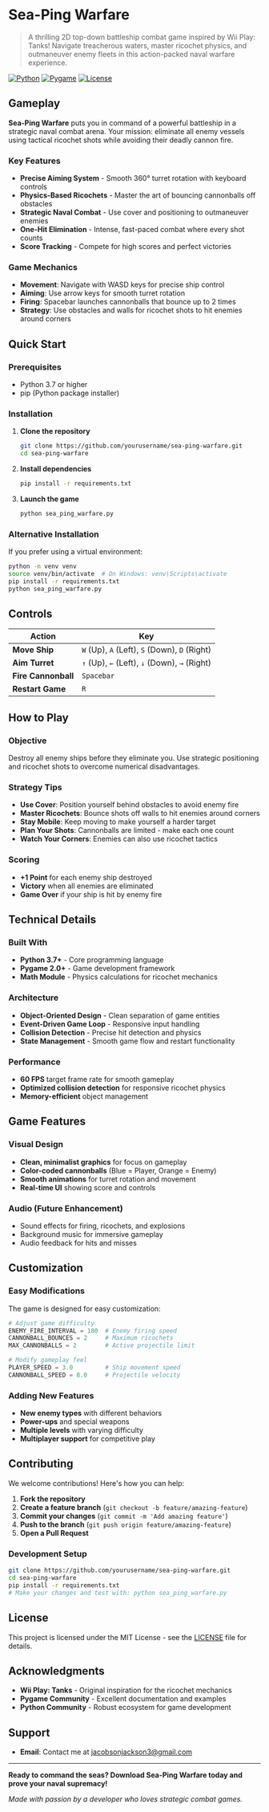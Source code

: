 # Sea-Ping Warfare

> A thrilling 2D top-down battleship combat game inspired by Wii Play: Tanks! Navigate treacherous waters, master ricochet physics, and outmaneuver enemy fleets in this action-packed naval warfare experience.

[![Python](https://img.shields.io/badge/Python-3.7+-blue.svg)](https://python.org)
[![Pygame](https://img.shields.io/badge/Pygame-2.0+-green.svg)](https://pygame.org)
[![License](https://img.shields.io/badge/License-MIT-yellow.svg)](LICENSE)

## Gameplay

**Sea-Ping Warfare** puts you in command of a powerful battleship in a strategic naval combat arena. Your mission: eliminate all enemy vessels using tactical ricochet shots while avoiding their deadly cannon fire.

### Key Features
- **Precise Aiming System** - Smooth 360° turret rotation with keyboard controls
- **Physics-Based Ricochets** - Master the art of bouncing cannonballs off obstacles
- **Strategic Naval Combat** - Use cover and positioning to outmaneuver enemies
- **One-Hit Elimination** - Intense, fast-paced combat where every shot counts
- **Score Tracking** - Compete for high scores and perfect victories

### Game Mechanics
- **Movement**: Navigate with WASD keys for precise ship control
- **Aiming**: Use arrow keys for smooth turret rotation
- **Firing**: Spacebar launches cannonballs that bounce up to 2 times
- **Strategy**: Use obstacles and walls for ricochet shots to hit enemies around corners

## Quick Start

### Prerequisites
- Python 3.7 or higher
- pip (Python package installer)

### Installation

1. **Clone the repository**
   ```bash
   git clone https://github.com/yourusername/sea-ping-warfare.git
   cd sea-ping-warfare
   ```

2. **Install dependencies**
   ```bash
   pip install -r requirements.txt
   ```

3. **Launch the game**
   ```bash
   python sea_ping_warfare.py
   ```

### Alternative Installation
If you prefer using a virtual environment:
```bash
python -m venv venv
source venv/bin/activate  # On Windows: venv\Scripts\activate
pip install -r requirements.txt
python sea_ping_warfare.py
```

## Controls

| Action | Key |
|--------|-----|
| **Move Ship** | `W` (Up), `A` (Left), `S` (Down), `D` (Right) |
| **Aim Turret** | `↑` (Up), `←` (Left), `↓` (Down), `→` (Right) |
| **Fire Cannonball** | `Spacebar` |
| **Restart Game** | `R` |

## How to Play

### Objective
Destroy all enemy ships before they eliminate you. Use strategic positioning and ricochet shots to overcome numerical disadvantages.

### Strategy Tips
- **Use Cover**: Position yourself behind obstacles to avoid enemy fire
- **Master Ricochets**: Bounce shots off walls to hit enemies around corners
- **Stay Mobile**: Keep moving to make yourself a harder target
- **Plan Your Shots**: Cannonballs are limited - make each one count
- **Watch Your Corners**: Enemies can also use ricochet tactics

### Scoring
- **+1 Point** for each enemy ship destroyed
- **Victory** when all enemies are eliminated
- **Game Over** if your ship is hit by enemy fire

## Technical Details

### Built With
- **Python 3.7+** - Core programming language
- **Pygame 2.0+** - Game development framework
- **Math Module** - Physics calculations for ricochet mechanics

### Architecture
- **Object-Oriented Design** - Clean separation of game entities
- **Event-Driven Game Loop** - Responsive input handling
- **Collision Detection** - Precise hit detection and physics
- **State Management** - Smooth game flow and restart functionality

### Performance
- **60 FPS** target frame rate for smooth gameplay
- **Optimized collision detection** for responsive ricochet physics
- **Memory-efficient** object management

## Game Features

### Visual Design
- **Clean, minimalist graphics** for focus on gameplay
- **Color-coded cannonballs** (Blue = Player, Orange = Enemy)
- **Smooth animations** for turret rotation and movement
- **Real-time UI** showing score and controls

### Audio (Future Enhancement)
- Sound effects for firing, ricochets, and explosions
- Background music for immersive gameplay
- Audio feedback for hits and misses

## Customization

### Easy Modifications
The game is designed for easy customization:

```python
# Adjust game difficulty
ENEMY_FIRE_INTERVAL = 180  # Enemy firing speed
CANNONBALL_BOUNCES = 2     # Maximum ricochets
MAX_CANNONBALLS = 2        # Active projectile limit

# Modify gameplay feel
PLAYER_SPEED = 3.0         # Ship movement speed
CANNONBALL_SPEED = 8.0     # Projectile velocity
```

### Adding New Features
- **New enemy types** with different behaviors
- **Power-ups** and special weapons
- **Multiple levels** with varying difficulty
- **Multiplayer support** for competitive play

## Contributing

We welcome contributions! Here's how you can help:

1. **Fork the repository**
2. **Create a feature branch** (`git checkout -b feature/amazing-feature`)
3. **Commit your changes** (`git commit -m 'Add amazing feature'`)
4. **Push to the branch** (`git push origin feature/amazing-feature`)
5. **Open a Pull Request**

### Development Setup
```bash
git clone https://github.com/yourusername/sea-ping-warfare.git
cd sea-ping-warfare
pip install -r requirements.txt
# Make your changes and test with: python sea_ping_warfare.py
```

## License

This project is licensed under the MIT License - see the [LICENSE](LICENSE) file for details.

## Acknowledgments

- **Wii Play: Tanks** - Original inspiration for the ricochet mechanics
- **Pygame Community** - Excellent documentation and examples
- **Python Community** - Robust ecosystem for game development

## Support
- **Email**: Contact me at jacobsonjackson3@gmail.com

---

**Ready to command the seas? Download Sea-Ping Warfare today and prove your naval supremacy!**

*Made with passion by a developer who loves strategic combat games.* 
